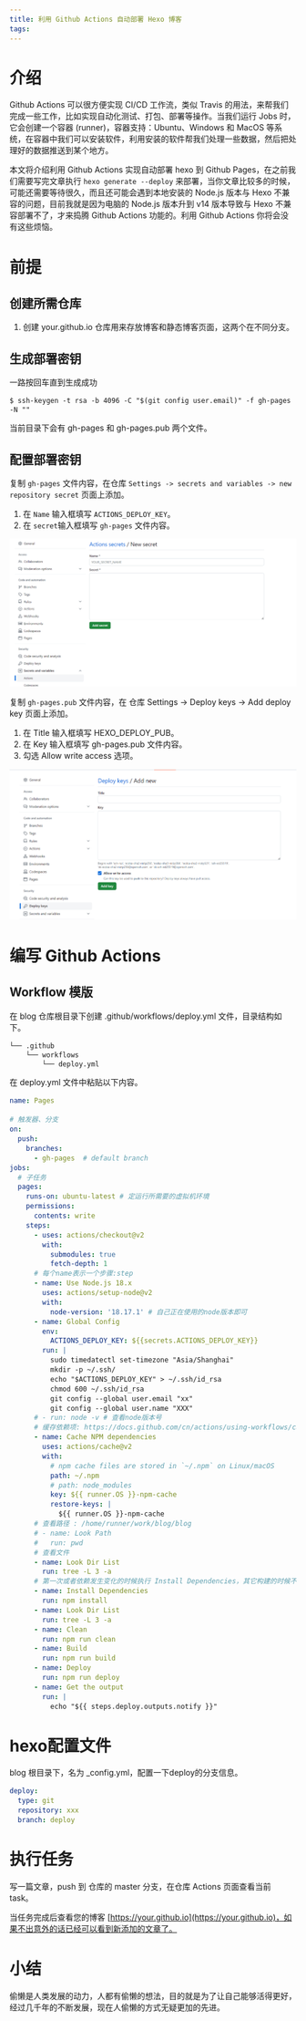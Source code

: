```yaml
---
title: 利用 Github Actions 自动部署 Hexo 博客
tags:
---
```


# 介绍
Github Actions 可以很方便实现 CI/CD 工作流，类似 Travis 的用法，来帮我们完成一些工作，比如实现自动化测试、打包、部署等操作。当我们运行 Jobs 时，它会创建一个容器 (runner)，容器支持：Ubuntu、Windows 和 MacOS 等系统，在容器中我们可以安装软件，利用安装的软件帮我们处理一些数据，然后把处理好的数据推送到某个地方。

本文将介绍利用 Github Actions 实现自动部署 hexo 到 Github Pages，在之前我们需要写完文章执行 `hexo generate --deploy` 来部署，当你文章比较多的时候，可能还需要等待很久，而且还可能会遇到本地安装的 Node.js 版本与 Hexo 不兼容的问题，目前我就是因为电脑的 Node.js 版本升到 v14 版本导致与 Hexo 不兼容部署不了，才来捣腾 Github Actions 功能的。利用 Github Actions 你将会没有这些烦恼。



# 前提
## 创建所需仓库
1. 创建 your.github.io 仓库用来存放博客和静态博客页面，这两个在不同分支。

## 生成部署密钥
一路按回车直到生成成功

```shell
$ ssh-keygen -t rsa -b 4096 -C "$(git config user.email)" -f gh-pages -N ""
```

当前目录下会有 gh-pages 和 gh-pages.pub 两个文件。

## 配置部署密钥
复制  `gh-pages` 文件内容，在仓库 `Settings -> secrets and variables -> new repository secret` 页面上添加。

1. 在 `Name` 输入框填写 `ACTIONS_DEPLOY_KEY`。
2. 在 `secret`输入框填写  `gh-pages` 文件内容。

![1693718105040](auto-deploy/1693718105040.png)



复制  `gh-pages.pub` 文件内容，在 仓库 Settings -> Deploy keys -> Add deploy key 页面上添加。

1. 在 Title 输入框填写 HEXO_DEPLOY_PUB。
2. 在 Key 输入框填写  gh-pages.pub 文件内容。
3. 勾选 Allow write access 选项。

![1693718293575](auto-deploy/1693718293575.png)



# 编写 Github Actions
## Workflow 模版
在 blog 仓库根目录下创建 .github/workflows/deploy.yml 文件，目录结构如下。

```blog (repository)
└── .github
    └── workflows
        └── deploy.yml

```

在 deploy.yml 文件中粘贴以下内容。

```yml
name: Pages

# 触发器、分支
on:
  push:
    branches:
      - gh-pages  # default branch
jobs:
  # 子任务
  pages:
    runs-on: ubuntu-latest # 定运行所需要的虚拟机环境
    permissions:
      contents: write
    steps:
      - uses: actions/checkout@v2
        with:
          submodules: true
          fetch-depth: 1
      # 每个name表示一个步骤:step
      - name: Use Node.js 18.x
        uses: actions/setup-node@v2
        with:
          node-version: '18.17.1' # 自己正在使用的node版本即可
      - name: Global Config
        env:
          ACTIONS_DEPLOY_KEY: ${{secrets.ACTIONS_DEPLOY_KEY}}
        run: |
          sudo timedatectl set-timezone "Asia/Shanghai"
          mkdir -p ~/.ssh/
          echo "$ACTIONS_DEPLOY_KEY" > ~/.ssh/id_rsa
          chmod 600 ~/.ssh/id_rsa
          git config --global user.email "xx"
          git config --global user.name "XXX"
      # - run: node -v # 查看node版本号
      # 缓存依赖项: https://docs.github.com/cn/actions/using-workflows/caching-dependencies-to-speed-up-workflows
      - name: Cache NPM dependencies
        uses: actions/cache@v2
        with:
          # npm cache files are stored in `~/.npm` on Linux/macOS
          path: ~/.npm
          # path: node_modules
          key: ${{ runner.OS }}-npm-cache
          restore-keys: |
            ${{ runner.OS }}-npm-cache
      # 查看路径 : /home/runner/work/blog/blog
      # - name: Look Path
      #   run: pwd
      # 查看文件
      - name: Look Dir List
        run: tree -L 3 -a
      # 第一次或者依赖发生变化的时候执行 Install Dependencies，其它构建的时候不需要这一步
      - name: Install Dependencies
        run: npm install
      - name: Look Dir List
        run: tree -L 3 -a
      - name: Clean
        run: npm run clean
      - name: Build
        run: npm run build
      - name: Deploy
        run: npm run deploy
      - name: Get the output
        run: |
          echo "${{ steps.deploy.outputs.notify }}"

```



# hexo配置文件
blog 根目录下，名为 _config.yml，配置一下deploy的分支信息。

```yml
deploy: 
  type: git 
  repository: xxx
  branch: deploy
```

# 执行任务
写一篇文章，push 到 仓库的 master 分支，在仓库 Actions 页面查看当前 task。

当任务完成后查看您的博客 [https://your.github.io](https://your.github.io)，如果不出意外的话已经可以看到新添加的文章了。

# 小结
偷懒是人类发展的动力，人都有偷懒的想法，目的就是为了让自己能够活得更好，经过几千年的不断发展，现在人偷懒的方式无疑更加的先进。

